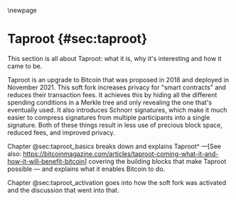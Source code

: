 \newpage
# Taproot {#sec:taproot}

This section is all about Taproot: what it is, why it's interesting and how it came to be.

Taproot is an upgrade to Bitcoin that was proposed in 2018 and deployed in November 2021. This soft fork increases privacy for "smart contracts" and reduces their transaction fees. It achieves this by hiding all the different spending conditions in a Merkle tree and only revealing the one that's eventually used. It also introduces Schnorr signatures, which make it much easier to compress signatures from multiple participants into a single signature. Both of these things result in less use of precious block space, reduced fees, and improved privacy.

Chapter @sec:taproot_basics breaks down and explains Taproot^ —[See also: <https://bitcoinmagazine.com/articles/taproot-coming-what-it-and-how-it-will-benefit-bitcoin>] covering the building blocks that make Taproot possible — and explains what it enables Bitcoin to do.

Chapter @sec:taproot_activation goes into how the soft fork was activated and the discussion that went into that.
